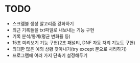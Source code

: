 # TODO

* 스크램블 생성 알고리즘 강화하기
* 최근 기록들을 txt파일로 내보내는 기능 구현
* 기록 분석/통계(평균 변화율 등)
* 15초 미리보기 기능 구현(2초 패널티, DNF 자동 처리 기능도 구현)
* 최대한 많은 예외 상황 찾아내기(try except 문으로 처리하기)
* 프로그램에 여러 가지 단축키 설정해두기